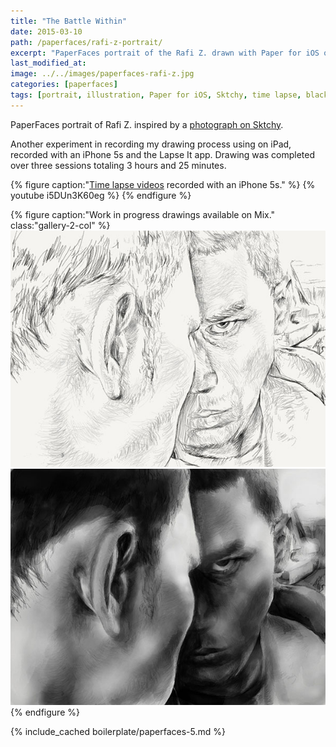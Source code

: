 ```yaml
---
title: "The Battle Within"
date: 2015-03-10
path: /paperfaces/rafi-z-portrait/
excerpt: "PaperFaces portrait of the Rafi Z. drawn with Paper for iOS on an iPad."
last_modified_at: 
image: ../../images/paperfaces-rafi-z.jpg
categories: [paperfaces]
tags: [portrait, illustration, Paper for iOS, Sktchy, time lapse, black and white]
---
```


PaperFaces portrait of Rafi Z. inspired by a [photograph on Sktchy](https://sktchy.com/WsDAeD).

Another experiment in recording my drawing process using on iPad, recorded with an iPhone 5s and the Lapse It app. Drawing was completed over three sessions totaling 3 hours and 25 minutes.

{% figure caption:"[Time lapse videos](https://www.youtube.com/watch?v=9RTXF6wLMjw&list=PLaLqP2ipMLc6UugVLyTwWTiFtmmZzj7ao) recorded with an iPhone 5s." %}
{% youtube i5DUn3K60eg %}
{% endfigure %}

{% figure caption:"Work in progress drawings available on Mix." class:"gallery-2-col" %}
[![Work in process screenshot](../../images/paperfaces-rafi-z-process-1-600.jpg)](https://mix.fiftythree.com/11098-Michael-Rose/2359890) [![Work in process screenshot](../../images/paperfaces-rafi-z-process-2-600.jpg)](https://mix.fiftythree.com/11098-Michael-Rose/2370683)
{% endfigure %}

{% include_cached boilerplate/paperfaces-5.md %}
